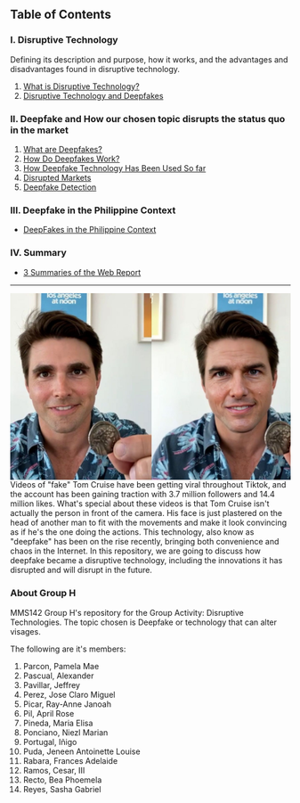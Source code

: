 ## Table of Contents

### I. Disruptive Technology

Defining its description and purpose, how it works, and the advantages and disadvantages found in disruptive technology.

1. [What is Disruptive Technology?](what_is_disruptive_technology.md)
2. [Disruptive Technology and Deepfakes](article_3.md)

### II. Deepfake and How our chosen topic disrupts the status quo in the market

1. [What are Deepfakes?](deepfakes.md)
2. [How Do Deepfakes Work?](article4.md)
3. [How Deepfake Technology Has Been Used So far](article.md)
4. [Disrupted Markets](article1.md)
5. [Deepfake Detection](deepfake_detection.md)

### III. Deepfake in the Philippine Context

- [DeepFakes in the Philippine Context](Philippine_context.md)

### IV. Summary

- [3 Summaries of the Web Report](Compile_Contributions.md)

---


<img class="img1" src="tom_cruise_deepfake_before_after.jpg" style="float:right;">
<p class="text-justify"><!-- text goes here --></p>
Videos of "fake" Tom Cruise have been getting viral throughout Tiktok, and the account has been gaining traction with  3.7 million followers and 14.4 million likes. What's special about these videos is that Tom Cruise isn't actually the person in front of the camera. His face is just plastered on the head of another man to fit with the movements and make it look convincing as if he's the one doing the actions. This technology, also know as "deepfake" has been on the rise recently, bringing both convenience and chaos in the Internet. In this repository, we are going to discuss how deepfake became a disruptive technology, including the innovations it has disrupted and will disrupt in the future.

### About Group H

MMS142 Group H's repository for the Group Activity: Disruptive Technologies.
The topic chosen is Deepfake or technology that can alter visages.

The following are it's members:

1. Parcon, Pamela Mae
2.  Pascual, Alexander
3. Pavillar, Jeffrey
4. Perez, Jose Claro Miguel
5. Picar, Ray-Anne Janoah
6. Pil, April Rose
7. Pineda, Maria Elisa
8. Ponciano, Niezl Marian
9. Portugal, Iñigo
10. Puda, Jeneen Antoinette Louise
11. Rabara, Frances Adelaide
12. Ramos, Cesar, III
13. Recto, Bea Phoemela
14. Reyes, Sasha Gabriel

